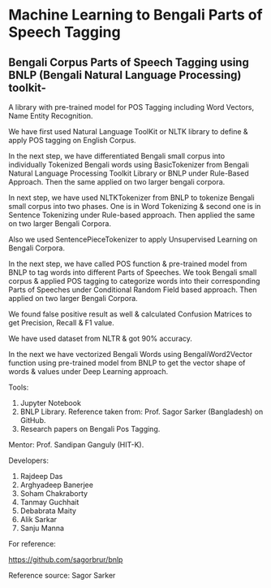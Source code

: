# Machine Learning to Bengali Parts of Speech Tagging

## Bengali Corpus Parts of Speech Tagging using BNLP (Bengali Natural Language Processing) toolkit- 
A library with pre-trained model for POS Tagging including Word Vectors, Name Entity Recognition.

We have first used Natural Language ToolKit or NLTK library to define & apply POS tagging on English Corpus.

In the next step, we have differentiated Bengali small corpus into individually Tokenized Bengali words using BasicTokenizer from Bengali Natural Language Processing Toolkit Library or BNLP under Rule-Based Approach. Then the same applied on two larger bengali corpora.

In next step, we have used NLTKTokenizer from BNLP to tokenize Bengali small corpus into two phases. One is in Word Tokenizing & second one is in Sentence Tokenizing under Rule-based approach. Then applied the same on two larger Bengali Corpora.

Also we used SentencePieceTokenizer to apply Unsupervised Learning on Bengali Corpora.

In the next step, we have called POS function & pre-trained model from BNLP to tag words into different Parts of Speeches. We took Bengali small corpus & applied POS tagging to categorize words into their corresponding Parts of Speeches under Conditional Random Field based approach. Then applied on two larger Bengali Corpora.

We found false positive result as well & calculated Confusion Matrices to get Precision, Recall & F1 value.

We have used dataset from NLTR & got 90% accuracy.

In the next we have vectorized Bengali Words using BengaliWord2Vector function using pre-trained model from BNLP to get the vector shape of words & values under Deep Learning approach. 

Tools: 
1. Jupyter Notebook
2. BNLP Library. Reference taken from: Prof. Sagor Sarker (Bangladesh) on GitHub.
3. Research papers on Bengali Pos Tagging.

Mentor: Prof. Sandipan Ganguly (HIT-K).

Developers:
1. Rajdeep Das
2. Arghyadeep Banerjee
3. Soham Chakraborty
4. Tanmay Guchhait
5. Debabrata Maity
6. Alik Sarkar
7. Sanju Manna


For reference:

https://github.com/sagorbrur/bnlp

 Reference source: Sagor Sarker
